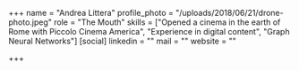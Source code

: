 +++
name = "Andrea Littera"
profile_photo = "/uploads/2018/06/21/drone-photo.jpeg"
role = "The Mouth"
skills = ["Opened a cinema in the earth of Rome with Piccolo Cinema America", "Experience in digital content", "Graph Neural Networks"]
[social]
linkedin = ""
mail = ""
website = ""

+++

